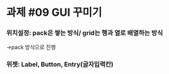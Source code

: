 # 과제 #09 GUI 꾸미기

### 위치설정: pack은 쌓는 방식/ grid는 행과 열로 배열하는 방식 
->pack 방식으로 진행

### 위젯: Label, Button, Entry(글자입력칸)
